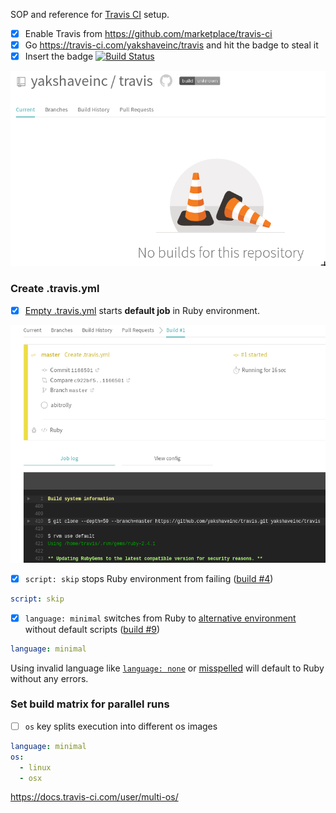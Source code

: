 SOP and reference for [Travis CI](https://travis-ci.com/) setup.

* [x] Enable Travis from https://github.com/marketplace/travis-ci
* [x] Go https://travis-ci.com/yakshaveinc/travis and hit the badge to steal it
* [x] Insert the badge [![Build Status](https://travis-ci.com/yakshaveinc/travis.svg?branch=master)](https://travis-ci.com/yakshaveinc/travis)

![No builds](no_travis.png)


### Create .travis.yml

* [x] [Empty .travis.yml](https://travis-ci.com/yakshaveinc/travis/builds/101078477)
starts **default job** in Ruby environment.

![Empty No builds](empty_travis.png)

* [x] `script: skip` stops Ruby environment from failing ([build #4](https://travis-ci.com/yakshaveinc/travis/builds/101115865))
```yaml
script: skip
```

* [x] `language: minimal` switches from Ruby to [alternative environment](https://docs.travis-ci.com/user/languages/minimal-and-generic/)
without default scripts ([build #9](https://travis-ci.com/yakshaveinc/travis/builds/101122898))
```yaml
language: minimal
```

Using invalid language like [`language: none`](https://travis-ci.com/yakshaveinc/travis/jobs/178150572) or
[misspelled](https://travis-ci.com/yakshaveinc/travis/jobs/178155333) will default to Ruby without any errors.


### Set build matrix for parallel runs

* [ ] `os` key splits execution into different os images
```yaml
language: minimal
os:
  - linux
  - osx
```
https://docs.travis-ci.com/user/multi-os/


